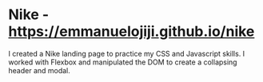 # Nike - https://emmanuelojiji.github.io/nike

I created a Nike landing page to practice my CSS and Javascript skills. I worked with Flexbox and manipulated the DOM to create a collapsing header and modal.
